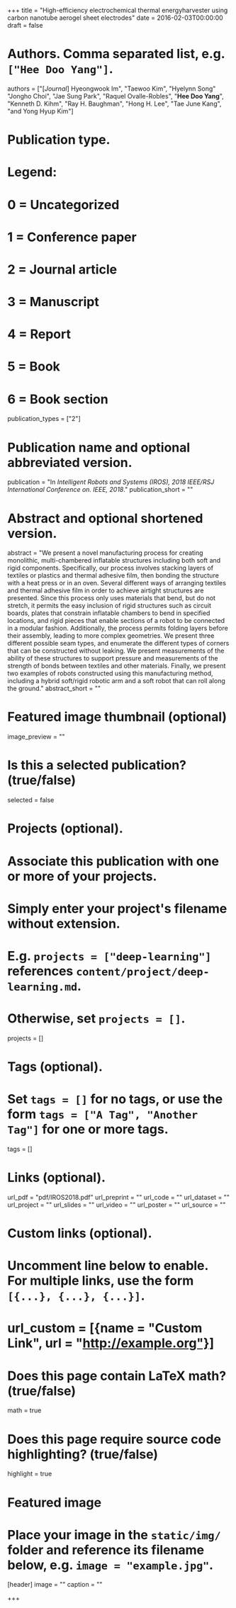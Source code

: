 +++
title = "High-efficiency electrochemical thermal energyharvester using carbon nanotube aerogel sheet electrodes"
date = 2016-02-03T00:00:00
draft = false

# Authors. Comma separated list, e.g. `["Hee Doo Yang"]`.
authors = ["[*Journal*] Hyeongwook Im", "Taewoo Kim", "Hyelynn Song" "Jongho Choi", "Jae Sung Park", "Raquel Ovalle-Robles", "**Hee Doo Yang**", "Kenneth D. Kihm", "Ray H. Baughman", "Hong H. Lee", "Tae June Kang", "and Yong Hyup Kim"]

# Publication type.
# Legend:
# 0 = Uncategorized
# 1 = Conference paper
# 2 = Journal article
# 3 = Manuscript
# 4 = Report
# 5 = Book
# 6 = Book section
publication_types = ["2"]

# Publication name and optional abbreviated version.
publication = "In *Intelligent Robots and Systems (IROS), 2018 IEEE/RSJ International Conference on. IEEE, 2018*."
publication_short = ""

# Abstract and optional shortened version.
abstract = "We present a novel manufacturing process for creating monolithic, multi-chambered inflatable structures including both soft and rigid components.  Specifically, our process involves stacking layers of textiles or plastics and thermal adhesive film, then bonding the structure with a heat press or in an oven.  Several different ways of arranging textiles and thermal adhesive film in order to achieve airtight structures are presented.  Since this process only uses materials that bend, but do not stretch, it permits the easy inclusion of rigid structures such as circuit boards, plates that constrain inflatable chambers to bend in specified locations, and rigid pieces that enable sections of a robot to be connected in a modular fashion.  Additionally, the process permits folding layers before their assembly, leading to more complex geometries.  We present three different possible seam types, and enumerate the different types of corners that can be constructed without leaking.  We present measurements of the ability of these structures to support pressure and measurements of the strength of bonds between textiles and other materials.  Finally, we present two examples of robots constructed using this manufacturing method, including a hybrid soft/rigid robotic arm and a soft robot that can roll along the ground."
abstract_short = ""

# Featured image thumbnail (optional)
image_preview = ""

# Is this a selected publication? (true/false)
selected = false

# Projects (optional).
#   Associate this publication with one or more of your projects.
#   Simply enter your project's filename without extension.
#   E.g. `projects = ["deep-learning"]` references `content/project/deep-learning.md`.
#   Otherwise, set `projects = []`.
projects = []

# Tags (optional).
#   Set `tags = []` for no tags, or use the form `tags = ["A Tag", "Another Tag"]` for one or more tags.
tags = []

# Links (optional).
url_pdf = "pdf/IROS2018.pdf"
url_preprint = ""
url_code = ""
url_dataset = ""
url_project = ""
url_slides = ""
url_video = ""
url_poster = ""
url_source = ""

# Custom links (optional).
#   Uncomment line below to enable. For multiple links, use the form `[{...}, {...}, {...}]`.
# url_custom = [{name = "Custom Link", url = "http://example.org"}]

# Does this page contain LaTeX math? (true/false)
math = true

# Does this page require source code highlighting? (true/false)
highlight = true

# Featured image
# Place your image in the `static/img/` folder and reference its filename below, e.g. `image = "example.jpg"`.
[header]
image = ""
caption = ""

+++
